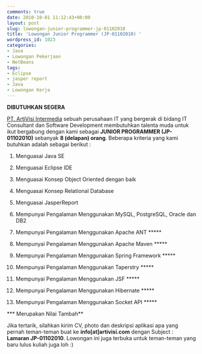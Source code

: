 ```yaml
---
comments: true
date: 2010-10-01 11:12:43+00:00
layout: post
slug: lowongan-junior-programmer-jp-01102010
title: 'Lowongan Junior Programmer (JP-01102010) '
wordpress_id: 1023
categories:
- Java
- Lowongan Pekerjaan
- NetBeans
tags:
- Eclipse
- jasper report
- Java
- Lowongan Kerja
---
```


**DIBUTUHKAN SEGERA**

[PT. ArtiVisi Intermedia](http://artivisi.com/) sebuah perusahaan IT yang bergerak di bidang IT Consultant dan Software Development membutuhkan talenta muda untuk ikut bergabung dengan kami sebagai **JUNIOR PROGRAMMER (JP-01102010)** sebanyak **8 (delapan) orang**. Beberapa kriteria yang kami butuhkan adalah sebagai berikut :




  1. Menguasai Java SE


  2. Menguasai Eclipse IDE


  3. Menguasai Konsep Object Oriented dengan baik


  4. Menguasai Konsep Relational Database


  5. Menguasai JasperReport


  6. Mempunyai Pengalaman Menggunakan MySQL, PostgreSQL, Oracle dan DB2


  7. Mempunyai Pengalaman Menggunakan Apache ANT *****


  8. Mempunyai Pengalaman Menggunakan Apache Maven *****


  9. Mempunyai Pengalaman Menggunakan Spring Framework *****


  10. Mempunyai Pengalaman Menggunakan Taperstry *****


  11. Mempunyai Pengalaman Menggunakan JSF *****


  12. Mempunyai Pengalaman Menggunakan Hibernate *****


  13. Mempunyai Pengalaman Menggunakan Socket API *****


*** Merupakan Nilai Tambah**

Jika tertarik, silahkan kirim CV, photo dan deskripsi aplikasi apa yang pernah teman-teman buat ke **info[at]artivisi.com** dengan Subject : **Lamaran JP-01102010**. Lowongan ini juga terbuka untuk teman-teman yang baru lulus kuliah juga loh :)

